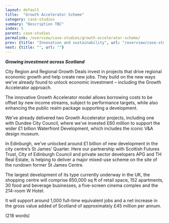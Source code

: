 ```yaml
---
layout: default
title:  "Growth Accelerator Scheme"
category: case-studies
summary: "Description TBC"
index: 5
parent: case-studies
permalink: /overview/case-studies/growth-accelerator-scheme/
prev: {title: "Innovation and sustainability", url: "/overview/case-studies/innovation-sustainability/"}
next: {title: "", url: ""}
---
```


***Growing investment across Scotland***

City Region and Regional Growth Deals invest in projects that drive regional economic growth and help create new jobs. They build on the new ways we’ve already found to unlock economic investment – including the Growth Accelerator approach.  

The innovative Growth Accelerator model allows borrowing costs to be offset by new income streams, subject to performance targets, while also enhancing the public realm package supporting a development.  

We’ve already delivered two Growth Accelerator projects, including one with Dundee City Council, where we’ve invested £60 million to support the wider £1 billion Waterfront Development, which includes the iconic V&A design museum.  

In Edinburgh, we’ve unlocked around £1 billion of new development in the city centre’s St James’ Quarter. Here our partnership with Scottish Futures Trust, City of Edinburgh Council and private sector developers APG and TH Real Estate, is helping to deliver a major mixed-use scheme on the site of the rundown former St James Centre.  

The largest development of its type currently underway in the UK, the shopping centre will comprise 850,000 sq ft of retail space, 152 apartments, 30 food and beverage businesses, a five-screen cinema complex and the 214-room W Hotel.  

It will support around 1,000 full-time equivalent jobs and a net increase in the gross value added of Scotland of approximately £45 million per annum.  

(218 words)
